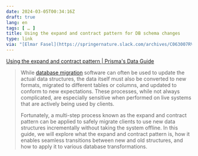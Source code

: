 ```yaml
---
date: 2024-03-05T00:34:16Z
draft: true
lang: en
tags: [ … ]
title: Using the expand and contract pattern for DB schema changes
type: link
via: "[Elmar Fasel](https://springernature.slack.com/archives/C063007RVGQ/p1709593954734759?thread_ts=1707817490.413629&cid=C063007RVGQ)"
---
```


[Using the expand and contract pattern | Prisma's Data Guide](https://www.prisma.io/dataguide/types/relational/expand-and-contract-pattern)

> While [database migration](https://www.prisma.io/dataguide/intro/database-glossary#migration) software can often be used to update the actual data structures, the data itself must also be converted to new formats, migrated to different tables or columns, and updated to conform to new expectations. These processes, while not always complicated, are especially sensitive when performed on live systems that are actively being used by clients.
>
> Fortunately, a multi-step process known as the expand and contract pattern can be applied to safely migrate clients to use new data structures incrementally without taking the system offline. In this guide, we will explore what the expand and contract pattern is, how it enables seamless transitions between new and old structures, and how to apply it to various database transformations.
